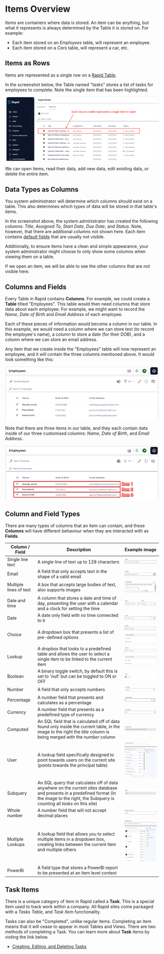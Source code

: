 # Items Overview

*Items* are containers where data is stored. An item can be anything, but what it represents is always determined by the Table it is stored on. For example:
- Each item stored on an *Employees* table, will represent an employee.
- Each item stored on a *Cars* table, will represent a car, etc.

## Items as Rows

Items are represented as a single row on a [Rapid Table](</docs/Rapid/3-User Manual/2-Explorer/1-Tables/1-viewing-data-using-tables/1-viewing-data-using-tables.md>).

In the screenshot below, the Table named "tasks" stores a list of tasks for employees to complete. Note the single item that has been highlighted.

![A single item highlighted on a Rapid table](<a single item highlighted on a table.png>)

We can open items, read their data, add new data, edit existing data, or delete the entire item.

## Data Types as Columns

You system administrator will determine which columns should exist on a table. This also determines which types of data will be stored in that table's items.

In the screenshot above, the system administrator has created the following columns: *Title*, *Assigned To*, *Start Date*, *Due Date*, and *Status*. Note, however, that there are additional columns not shown here. Each item contains [default fields](</docs/Rapid/3-User Manual/2-Explorer/1-Tables/4-default-fields/4-default-fields.md>) that are usually not visible. 

Additionally, to ensure items have a clean and simple appearance, your system administrator might choose to only show some columns when viewing them on a table.

If we open an item, we will be able to see the other columns that are not visible here.

## Columns and Fields

Every Table in Rapid contains **Columns**. For example, we could create a **Table** titled "Employees". This table would then need columns that store data about each employee. For example, we might want to record the *Name*, *Date of Birth* and *Email Address* of each employee.

Each of these pieces of information would become a column in our table. In this example, we would need a column where we can store text (to record the employee's name), a column to store a date (for their DOB), and a column where we can store an email address.

Any item that we create inside the "Employees" table will now represent an employee, and it will contain the three columns mentioned above. It would look something like this:

![A screenshot that provides an example table as described above. It is titled "Employees" and contains three columns: Name, DOB, and Email. The table contains some example data, where a fake name, DOB, and Email have been filled in.](<Items Example.png>)

Note that there are three items in our table, and they each contain data inside of our three customised columns: *Name*, *Date of Birth*, and *Email Address*.

![This is the same screenshot as before, but now it is annotated in red. Three red boxes show that each item in a table resembles a row, and each piece of data resembles a column. The three example items are labelled: item 1, item 2, item 3, to help indicate that they are all separate entities.](<Items Example Rows.png>)

## Column and Field Types

There are many types of columns that an item can contain, and these **Columns** will have different behaviour when they are interacted with as **Fields**.

|Column / Field               |   Description                                                                                                                     |   Example image      
|---                    |---                                                                                                                                |---             
|Single line text       |A single line of text up to 128 characters                                                                                         |![alt text](<Single line text.png>)
|Email                  |A field that only accepts text in the shape of a valid email                                                                       |![alt text](Email.png)
|Multiple lines of text |A box that accepts large bodies of text, also supports images                                                                      |![alt text](<Multi line text.png>)
|Date and time          |A column that stores a date and time of day, presenting the user with a calendar and a clock for setting the time                  |![alt text](<Date and time.png>)
|Date                   |A date only field with no time connected to it                                                                                     |![alt text](Date.png)
|Choice                 |A dropdown box that presents a list of pre-defined options                                                                         |![alt text](Choice.png)
|Lookup                 |A dropbox that looks to a predefined table and allows the user to select a single item to be linked to the current item            |![alt text](Lookup.png)
|Boolean                |A binary toggle switch, by default this is set to 'null' but can be toggled to ON or OFF                                            |![alt text](Bool.png)
|Number                 |A field that only accepts numbers                                                                                                  |![alt text](Number.png)
|Percentage             |A number field that presents and calculates as a percentage                                                                        |![alt text](Percentage.png)
|Currency               |A number field that presents as a predefined type of currency                                                                      |![alt text](Currency.png)
|Computed               |An SQL field that is calculated off of data found only inside the current table, in the image to the right the *title* column is being merged with the  *number*  column      |![alt text](computed.png)
|User                   |A lookup field specifically designed to point towards users on the current site (points towards the principal table)               |![alt text](User.png)
|Subquery               |An SQL query that calculates off of data anywhere on the current sites database and presents in a predefined format (In the image to the right, the Subquery is counting all *tasks* on this site)                                                                                                                          |![alt text](Subquery.png)
|Whole number           |A number field that will not accept decimal places                                                                                 |![alt text](<Whole number.png>)
|Multiple Lookups       |A lookup field that allows you to select multiple items in a dropdown box, creating links between the current item and multiple others|![alt text](<Multi lookup.png>)
|PowerBi                |A field type that stores a PowerBI report to be presented at an item level context                                                  |

## Task Items

There is a unique category of item in Rapid called a **Task**. This is a special item used to track work within a company. All Rapid sites come packaged with a *Tasks Table*, and *Task Item* functionality.

Tasks can also be "Completed", unlike regular items. Completing an item means that it will cease to appear in most Tables and Views. There are two methods of completing a Task. You can learn more about **Task** items by visting the link below.

- [Creating, Editing, and Deleting Tasks](</docs/Rapid/2-Rapid Standard/1-Tasks/creating-editing-and-deleting-tasks.md>)
